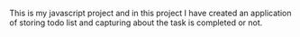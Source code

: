 This is my javascript project and in this project I have created an application of storing todo list and capturing about the task is completed or not.
